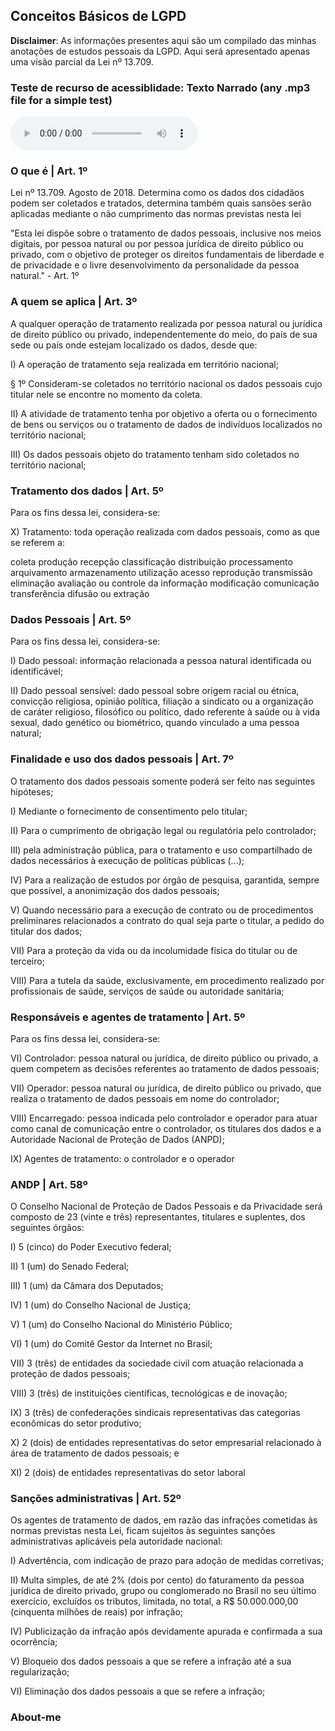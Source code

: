 ## Conceitos Básicos de LGPD

**Disclaimer**: As informações presentes aqui são um compilado das minhas anotações de estudos pessoais da LGPD. Aqui será apresentado apenas uma visão parcial da Lei nº 13.709.  

### Teste de recurso de acessiblidade: Texto Narrado (any .mp3 file for a simple test)
   <audio id="Test_Audio" controls>
        <source src=
"https://raw.githubusercontent.com/acauatunari/LGPD-studies/main/acessibilidade/Fabio-Brazza-Cancelado.mp3"
        type="audio/mpeg">
    </audio>

### O que é | Art. 1º
<p aling="justify">Lei nº 13.709. Agosto de 2018. Determina como os dados dos cidadãos podem ser coletados e tratados, determina também quais sansões serão aplicadas mediante o não cumprimento das normas previstas nesta lei</p>

<p aling="justify">"Esta lei dispõe sobre o tratamento de dados pessoais, inclusive nos meios digitais, por pessoa natural ou por pessoa jurídica de direito público ou privado, com o objetivo de proteger os direitos fundamentais de liberdade e de privacidade e o livre desenvolvimento da personalidade da pessoa natural." - Art. 1º</p>

### A quem se aplica | Art. 3º
<p aling="justify">A qualquer operação de tratamento realizada por pessoa natural ou jurídica de direito público ou privado, independentemente do meio, do país de sua sede ou país onde estejam localizado os dados, desde que:</p>

I) A operação de tratamento seja realizada em território nacional; 

§ 1º Consideram-se coletados no território nacional os dados pessoais cujo titular nele se encontre no momento da coleta.

II) A atividade de tratamento tenha por objetivo a oferta ou o fornecimento de bens ou serviços ou o tratamento de dados de indivíduos localizados no território nacional; 

III) Os dados pessoais objeto do tratamento tenham sido coletados no território nacional;

### Tratamento dos dados | Art. 5º
<p aling="justify">Para os fins dessa lei, considera-se:</p>

X) Tratamento: toda operação realizada com dados pessoais, como as que se referem a:

coleta 
produção 
recepção 
classificação 
distribuição 
processamento 
arquivamento 
armazenamento 
utilização 
acesso 
reprodução 
transmissão 
eliminação 
avaliação ou controle da informação
modificação 
comunicação 
transferência 
difusão ou extração

### Dados Pessoais | Art. 5º
<p aling="justify">Para os fins dessa lei, considera-se:</p>

I) Dado pessoal: informação relacionada a pessoa natural identificada ou identificável; 

II) Dado pessoal sensível: dado pessoal sobre origem racial ou étnica, convicção religiosa, opinião política, filiação a sindicato ou a organização de caráter religioso, filosófico ou político, dado referente à saúde ou à vida sexual, dado genético ou biométrico, quando vinculado a uma pessoa natural;

### Finalidade e uso dos dados pessoais | Art. 7º
<p aling="justify">O tratamento dos dados pessoais somente poderá ser feito nas seguintes hipóteses;</p>

I) Mediante o fornecimento de consentimento pelo titular; 

II) Para o cumprimento de obrigação legal ou regulatória pelo controlador; 

III) pela administração pública, para o tratamento e uso compartilhado de dados necessários à execução de políticas públicas (...);

IV) Para a realização de estudos por órgão de pesquisa, garantida, sempre que possível, a anonimização dos dados pessoais; 
   
V) Quando necessário para a execução de contrato ou de procedimentos preliminares relacionados a contrato do qual seja parte o titular, a pedido do titular dos dados;
   
VII) Para a proteção da vida ou da incolumidade física do titular ou de terceiro; 
   
VIII) Para a tutela da saúde, exclusivamente, em procedimento realizado por profissionais de saúde, serviços de saúde ou autoridade sanitária;
   
### Responsáveis e agentes de tratamento | Art. 5º
<p aling="justify">Para os fins dessa lei, considera-se:</p>

VI) Controlador: pessoa natural ou jurídica, de direito público ou privado, a quem competem as decisões referentes ao tratamento de dados pessoais; 

VII) Operador: pessoa natural ou jurídica, de direito público ou privado, que realiza o tratamento de dados pessoais em nome do controlador;

VIII) Encarregado: pessoa indicada pelo controlador e operador para atuar como canal de comunicação entre o controlador, os titulares dos dados e a Autoridade Nacional de Proteção de Dados (ANPD); 

IX) Agentes de tratamento: o controlador e o operador

### ANDP | Art. 58º
<p aling="justify">O Conselho Nacional de Proteção de Dados Pessoais e da Privacidade será composto de 23 (vinte e três) representantes, titulares e suplentes, dos seguintes órgãos:</p>

I) 5 (cinco) do Poder Executivo federal; 

II) 1 (um) do Senado Federal; 

III) 1 (um) da Câmara dos Deputados; 

IV) 1 (um) do Conselho Nacional de Justiça;

V) 1 (um) do Conselho Nacional do Ministério Público; 

VI) 1 (um) do Comitê Gestor da Internet no Brasil; 

VII) 3 (três) de entidades da sociedade civil com atuação relacionada a proteção de dados pessoais; 

VIII) 3 (três) de instituições científicas, tecnológicas e de inovação; 

IX) 3 (três) de confederações sindicais representativas das categorias econômicas do setor produtivo;

X) 2 (dois) de entidades representativas do setor empresarial relacionado à área de tratamento de dados pessoais; e 

XI) 2 (dois) de entidades representativas do setor laboral

### Sanções administrativas | Art. 52º
<p aling="justify">Os agentes de tratamento de dados, em razão das infrações cometidas às normas previstas nesta Lei, ficam sujeitos às seguintes sanções administrativas aplicáveis pela autoridade nacional:</p>

I) Advertência, com indicação de prazo para adoção de medidas corretivas;

II) Multa simples, de até 2% (dois por cento) do faturamento da pessoa jurídica de direito privado, grupo ou conglomerado no Brasil no seu último exercício, excluídos os tributos, limitada, no total, a R$ 50.000.000,00 (cinquenta milhões de reais) por infração; 

IV) Publicização da infração após devidamente apurada e confirmada a sua ocorrência;

V) Bloqueio dos dados pessoais a que se refere a infração até a sua regularização; 

VI) Eliminação dos dados pessoais a que se refere a infração;

### About-me
